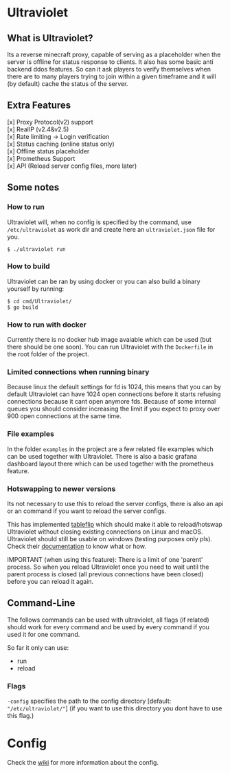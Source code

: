 # Ultraviolet

## What is Ultraviolet?
Its a reverse minecraft proxy, capable of serving as a placeholder when the server is offline for status response to clients. It also has some basic anti backend ddos features. So can it ask players to verify themselves when there are to many players trying to join within a given timeframe and it will (by default) cache the status of the server.  


## Extra Features
[x] Proxy Protocol(v2) support  
[x] RealIP (v2.4&v2.5)  
[x] Rate limiting -> Login verification  
[x] Status caching (online status only)  
[x] Offline status placeholder  
[x] Prometheus Support  
[x] API (Reload server config files, more later)  

## Some notes
### How to run
Ultraviolet will, when no config is specified by the command, use `/etc/ultraviolet` as work dir and create here an `ultraviolet.json` file for you.
```
$ ./ultraviolet run
```  

### How to build
Ultraviolet can be ran by using docker or you can also build a binary yourself by running:
```
$ cd cmd/Ultraviolet/
$ go build
```  

### How to run with docker
Currently there is no docker hub image avaiable which can be used (but there should be one soon). You can run Ultraviolet with the `Dockerfile` in the root folder of the project.

### Limited connections when running binary
Because linux the default settings for fd is 1024, this means that you can by default Ultraviolet can have 1024 open connections before it starts refusing connections because it cant open anymore fds. Because of some internal queues you should consider increasing the limit if you expect to proxy over 900 open connections at the same time. 

### File examples
In the folder `examples` in the project are a few related file examples which can be used together with Ultraviolet. There is also a basic grafana dashboard layout there which can be used together with the prometheus feature.

### Hotswapping to newer versions
Its not necessary to use this to reload the server configs, there is also an api or an command if you want to reload the server configs. 

This has implemented [tableflip](https://github.com/cloudflare/tableflip) which should make it able to reload/hotswap Ultraviolet without closing existing connections on Linux and macOS. Ultraviolet should still be usable on windows (testing purposes only pls). 
Check their [documentation](https://pkg.go.dev/github.com/cloudflare/tableflip) to know what or how. 

IMPORTANT (when using this feature): There is a limit of one 'parent' process. So when you reload Ultraviolet once you need to wait until the parent process is closed (all previous connections have been closed) before you can reload it again.

## Command-Line 
The follows commands can be used with ultraviolet, all flags (if related) should work for every command and be used by every command if you used it for one command.

So far it only can use:
- run
- reload

### Flags
`-config` specifies the path to the config directory [default: `"/etc/ultraviolet/"`]  (if you want to use this directory you dont have to use this flag.)


# Config
Check the [wiki](https://github.com/realDragonium/Ultraviolet/wiki/Config) for more information about the config.  
